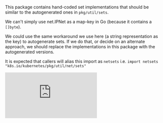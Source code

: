 This package contains hand-coded set implementations that should be similar to
the autogenerated ones in `pkg/util/sets`.

We can't simply use net.IPNet as a map-key in Go (because it contains a
`[]byte`).

We could use the same workaround we use here (a string representation as the
key) to autogenerate sets.  If we do that, or decide on an alternate approach,
we should replace the implementations in this package with the autogenerated
versions.

It is expected that callers will alias this import as `netsets`
i.e. `import netsets "k8s.io/kubernetes/pkg/util/net/sets"`



[![Analytics](https://kubernetes-site.appspot.com/UA-36037335-10/GitHub/pkg/util/net/sets/README.md?pixel)]()
